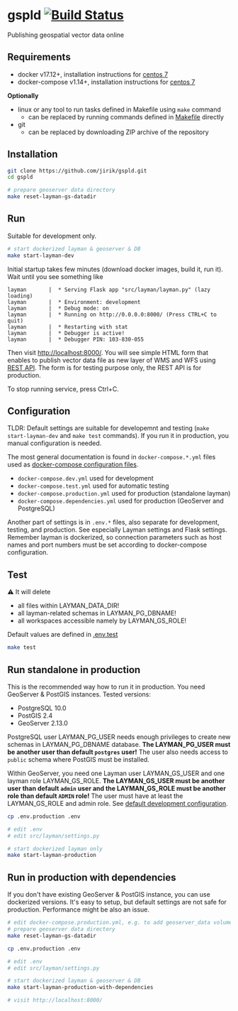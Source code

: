 # gspld [![Build Status](https://travis-ci.org/jirik/gspld.svg?branch=master)](https://travis-ci.org/jirik/gspld)
Publishing geospatial vector data online

## Requirements
- docker v17.12+, installation instructions for [centos 7](https://docs.docker.com/install/linux/docker-ce/centos/)
- docker-compose v1.14+, installation instructions for [centos 7](https://www.digitalocean.com/community/tutorials/how-to-install-and-use-docker-compose-on-centos-7)

**Optionally**
- linux or any tool to run tasks defined in Makefile using `make` command
   - can be replaced by running commands defined in [Makefile](https://github.com/jirik/gspld/blob/master/Makefile) directly
- git
   - can be replaced by downloading ZIP archive of the repository

## Installation
```bash
git clone https://github.com/jirik/gspld.git
cd gspld

# prepare geoserver data directory
make reset-layman-gs-datadir
```

## Run
Suitable for development only.
```bash
# start dockerized layman & geoserver & DB
make start-layman-dev
```
Initial startup takes few minutes (download docker images, build it, run it). Wait until you see something like
```
layman       |  * Serving Flask app "src/layman/layman.py" (lazy loading)
layman       |  * Environment: development
layman       |  * Debug mode: on
layman       |  * Running on http://0.0.0.0:8000/ (Press CTRL+C to quit)
layman       |  * Restarting with stat
layman       |  * Debugger is active!
layman       |  * Debugger PIN: 103-830-055
```
Then visit [http://localhost:8000/](). You will see simple HTML form that enables to publish vector data file as new layer of WMS and WFS using [REST API](https://github.com/jirik/gspld/blob/master/REST.md). The form is for testing purpose only, the REST API is for production.

To stop running service, press Ctrl+C.

## Configuration
TLDR: Default settings are suitable for developemnt and testing (`make start-layman-dev` and `make test` commands). If you run it in production, you manual configuration is needed.

The most general documentation is found in `docker-compose.*.yml` files used as [docker-compose configuration files](https://docs.docker.com/compose/compose-file/compose-file-v2/).
- `docker-compose.dev.yml` used for development
- `docker-compose.test.yml` used for automatic testing
- `docker-compose.production.yml` used for production (standalone layman)
- `docker-compose.dependencies.yml` used for production (GeoServer and PostgreSQL)

Another part of settings is in `.env.*` files, also separate for development, testing, and production. See especially Layman settings and Flask settings. Remember layman is dockerized, so connection parameters such as host names and port numbers must be set according to docker-compose configuration.

## Test
:warning: It will delete
- all files within LAYMAN_DATA_DIR!
- all layman-related schemas in LAYMAN_PG_DBNAME!
- all workspaces accessible namely by LAYMAN_GS_ROLE!

Default values are defined in [.env.test](https://github.com/jirik/gspld/blob/master/.env.test)
```bash
make test
```

## Run standalone in production
This is the recommended way how to run it in production. You need GeoServer & PostGIS instances. Tested versions:
- PostgreSQL 10.0
- PostGIS 2.4
- GeoServer 2.13.0

PostgreSQL user LAYMAN_PG_USER needs enough privileges to create new schemas in LAYMAN_PG_DBNAME database. **The LAYMAN_PG_USER must be another user than default `postgres` user!** The user also needs access to `public` schema where PostGIS must be installed.

Within GeoServer, you need one Layman user LAYMAN_GS_USER and one layman role LAYMAN_GS_ROLE. **The LAYMAN_GS_USER must be another user than default `admin` user and the LAYMAN_GS_ROLE must be another role than default `ADMIN` role!** The user must have at least the LAYMAN_GS_ROLE and admin role. See [default development configuration](https://github.com/jirik/gspld/blob/geoserver_setup/sample/geoserver_data/security/role/default/roles.xml).

```bash
cp .env.production .env

# edit .env
# edit src/layman/settings.py

# start dockerized layman only
make start-layman-production
```

## Run in production with dependencies
If you don't have existing GeoServer & PostGIS instance, you can use dockerized versions. It's easy to setup, but default settings are not safe for production. Performance might be also an issue.
```bash
# edit docker-compose.production.yml, e.g. to add geoserver_data volume
# prepare geoserver data directory
make reset-layman-gs-datadir

cp .env.production .env

# edit .env
# edit src/layman/settings.py

# start dockerized layman & geoserver & DB
make start-layman-production-with-dependencies

# visit http://localhost:8000/
```

